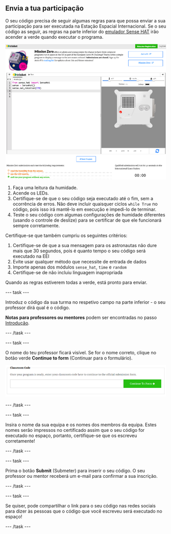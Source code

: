 ## Envia a tua participação

O seu código precisa de seguir algumas regras para que possa enviar a sua participação para ser executada na Estação Espacial Internacional. Se o seu código as seguir, as regras na parte inferior do [emulador Sense HAT](https://trinket.io/mission-zero) irão acender a verde quando executar o programa.

![Uma captura de ecrã das páginas do Trinket da Missão Zero mostrando o botão de envio e a verificação dos critérios à esquerda. Os dois superiores ("ler humidade" e "usar os LEDs") estão em texto laranja, o inferior ("execuções sem erros") é verde ](images/validation.png)

1. Faça uma leitura da humidade.
1. Acende os LEDs.
1. Certifique-se de que o seu código seja executado até o fim, sem a ocorrência de erros. Não deve incluir quaisquer ciclos `while True` no código, pois isso irá mantê-lo em execução e impedi-lo de terminar.
1. Teste o seu código com algumas configurações de humidade diferentes (usando o controle de deslize) para se certificar de que ele funcionará sempre corretamente.

Certifique-se que também cumpriu os seguintes critérios:

1. Certifique-se de que a sua mensagem para os astronautas não dure mais que 30 segundos, pois é quanto tempo o seu código será executado na EEI
1. Evite usar qualquer método que necessite de entrada de dados
1. Importe apenas dos módulos `sense_hat`, `time` e `random`
1. Certifique-se de não incluiu linguagem inapropriada

Quando as regras estiverem todas a verde, está pronto para enviar.

--- task ---

Introduz o código da sua turma no respetivo campo na parte inferior - o seu professor dirá qual é o código.

**Notas para professores ou mentores** podem ser encontradas no passo [Introdução](https://projects.raspberrypi.org/en/projects/astro-pi-mission-zero/1).

--- /task ---

--- task ---

O nome do teu professor ficará visível. Se for o nome correto, clique no botão verde **Continue to form** (Continuar para o formulário).

![Continuar para o formulário](images/continue-to-form.png)

--- /task ---

--- task ---

Insira o nome da sua equipa e os nomes dos membros da equipa. Estes nomes serão impressos no certificado assim que o seu código for executado no espaço, portanto, certifique-se que os escreveu corretamente!

--- /task ---

--- task ---

Prima o botão **Submit** (Submeter) para inserir o seu código. O seu professor ou mentor receberá um e-mail para confirmar a sua inscrição.

--- /task ---

--- task ---

Se quiser, pode compartilhar o link para o seu código nas redes sociais para dizer às pessoas que o código que você escreveu será executado no espaço!

--- /task ---
